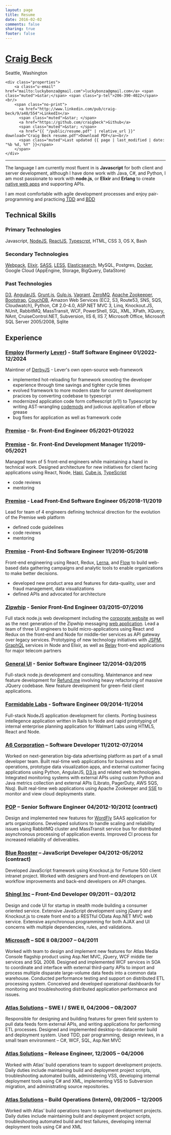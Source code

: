 ```yaml
---
layout: page
title: Resume
date: 2016-02-02
comments: false
sharing: true
footer: false
---
```


<div class="h-card">
    <h1 class="p-name"><a class="p-url" href="http://craigbeck.github.io">Craig Beck</a></h1>
    <div class="h-adr">
        <span class="p-locality">Seattle</span>, <span class="p-region">Washington</span>
    </div>

    <div class="properties">
        <a class="u-email" href="mailto:luckybonza@gmail.com">luckybonza@gmail.com</a> <span class="muted">&star;</span> <span class="p-tel">206-390-4022</span><br/>
        <span class="no-print">
          <a href="http://www.linkedin.com/pub/craig-beck/9/a48/554">LinkedIn</a>
          <span class="muted">&star; </span>
          <a href="https://github.com/craigbeck">Github</a>
          <span class="muted">&star; </span>
          <a href="{{ "/public/resume.pdf" | relative_url }}" download="Craig Beck resume.pdf">Download PDF</a><br/>
          <span class="muted">Last updated {{ page | last_modified | date: "%b %d, %Y" }}</span>
        </span>
    </div>
</div>

<hr/>

The language I am currently most fluent in is **Javascript** for both client and server development, although I have done work with Java, C#, and Python, I am most passionate to work with **node.js**, or **Elixir** and **Erlang** to create [native web apps](https://blog.andyet.com/2015/01/22/native-web-apps) and supporting APIs.

I am most comfortable with agile development processes and enjoy pair-programming and practicing <abbr title="Test Diven Development">[TDD](http://en.wikipedia.org/wiki/Test-driven_development)</abbr> and <abbr title="Behaviour Diven Development">[BDD](http://en.wikipedia.org/wiki/Behavior-driven_development)</abbr>


## Technical Skills

### Primary Technologies

Javascript, [NodeJS](http://nodejs.org), [ReactJS](http://facebook.github.io/react/), [Typescrpt](https://www.typescriptlang.org), HTML, CSS 3, OS X, Bash

### Secondary Technologies

[Webpack](http://webpack.github.io), [Elixir](http://elixir-lang.org), [SASS](http://sass-lang.com), [LESS](http://lesscss.org), [Elasticsearch](http://elasticsearch.org), MySQL, Postgres, [Docker](http://docker.com), Google Cloud (AppEngine, Storage, BigQuery, DataStore)

### Past Technologies

[D3](http://d3js.org), [AngularJS](http://angularjs.org), [Grunt.js](http://gruntjs.com), [Gulp.js](http://gulpjs.com), [Vagrant](http://vagrantup.com), [ZeroMQ](http://zeromq.org), [Apache Zookeeper](http://zookeeper.apache.org), [Bootstrap](http://getbootstrap.com), [CouchDB](http://couchdb.apache.org),  Amazon Web Services (EC2, S3, Route53, SNS, SQS, Cloudwatch), Python, C# 2.0-4.0, ASP.NET MVC 3, Linq, Knockout.JS, NUnit, RabbitMQ, MassTransit, WCF, PowerShell, SQL, XML, XPath, XQuery, NAnt, CruiseControl.NET, Subversion, IIS 6, IIS 7, Microsoft Office, Microsoft SQL Server 2005/2008, Sqlite


## Experience

### [Employ](https://employinc.com) (formerly [Lever](https://lever.co)) - Staff Software Engineer 01/2022-12/2024

Maintiner of [DerbyJS](https://derbyjs.org) - Lever's own open-source web-framework
- implemented hot-reloading for framework smooting the developer experience through time savings and tighter cycle times
- evolved framework to more modern state for current development pracices by converting codebase to typescript
- modernized application code form coffeescript (v1!) to Typescript by writing AST-wrangling [codemods](https://github.com/facebook/jscodeshift) and judicous application of elbow grease
- bug fixes for application as well as framework code

### [Premise](https:///www.premise.com) - Sr. Front-End Engineer 05/2021-01/2022
### [Premise](https:///www.premise.com) - Sr. Front-End Development Manager 11/2019-05/2021

Managed team of 5 front-end engineers while maintaining a hand in technical work. Designed architecture for new initiatives for client facing applications using React, Node, [Hapi](https://hapi.dev), [Cube.js](https://cube.dev), [TypeScript](https://www.typescriptlang.org)
- code reviews
- mentoring

### [Premise](https:///www.premise.com) - Lead Front-End Software Engineer 05/2018-11/2019

Lead for team of 4 engineers defining technical direction for the evolution of the Premise web platform
- defined code guidelines
- code reviews
- mentoring

### [Premise](http://www.premise.com) - Front-End Software Engineer 11/2016-05/2018

Front-end engineering using React, Redux, [Lerna](https://lernajs.io), and [Flow](https://flowtype.org) to build web-based data gathering campaigns and analytic tools to enable organizations to make better decisions.
- developed new product area and features for data-quality, user and fraud management, data visualizations
- defined APIs and advocated for architecture

### [Zipwhip](http://www.zipwhip.com) - Senior Front-End Engineer 03/2015-07/2016

Full stack node.js web development including the [corporate website](http://www.zipwhip.com) as well as the next generation of the Zipwhip messaging [web application](http://www.zipwhip.com/app/web). Lead a team of three UI engineers to build micro-applications using React and Redux on the front-end and Node for middle-tier services as API gateway over legacy services. Prototyping of new technology initiatives with [JSPM](https://jspm.dev), [GraphQL](http://graphql.org) services in Node and Elixir, as well as [Relay](https://facebook.github.io/relay/) front-end applications for major telecom partners

### [General UI](http://generalui.com) - Senior Software Engineer 12/2014-03/2015

Full-stack node.js development and consulting. Maintenance and new feature development for [Refund.me](https://www.refund.me) involving heavy refactoring of massive JQuery codebase. New feature development for green-field client applications.

### [Formidable Labs](http://formidablelabs.com) - Software Engineer 09/2014-11/2014

Full-stack NodeJS application development for clients. Porting business intellegence application written in Rails to Node and rapid prototyping of internal enterprise planning application for Walmart Labs using HTML5, React and Node.

### [A6 Corporation](http://www.a6corp.com) – Software Developer 11/2012-07/2014

Worked on next-generation big-data advertising platform as part of a small developer team. Built real-time web applications for business and operations, prototype data visualization apps, and external customer facing applications using Python, AngularJS, [D3.js](https://d3js.org) and related web technologies. Integrated monitoring systems with external APIs using custom Python and Java metrics collection and external APIs (Librato, PagerDuty, AWS SQS, Nsq). Built real-time web applications using Apache Zookeeper and <abbr title="Server Sent Events">SSE</abbr> to monitor and view cloud deployments state.

### [POP](http://www.popagency.com) – Senior Software Engineer 04/2012-10/2012 (contract)

Design and implemented new features for [WordFly](http://www.wordfly.com) SAAS application for arts organizations. Developed solutions to handle scaling and reliability issues using RabbitMQ cluster and MassTransit service bus for distributed asynchronous processing of application events. Improved CI process for increased reliability of deliverables.

### [Blue Rooster](http://www.bluerooster.com) – JavaScript Developer 04/2012-05/2012 (contract)

Developed JavaScript framework using Knockout.js for Fortune 500 client intranet project. Worked with designers and front-end developers on UX workflow improvements and back-end developers on API changes.

### [Shingl Inc](http://www.shingl.com) – Front-End Developer 09/2011 – 03/2012

Design and code UI for startup in stealth mode building a consumer oriented service. Extensive JavaScript development using jQuery and Knockout.js to create front end to a RESTful OData Asp.NET MVC web service. Extensive asynchronous programming for both AJAX and UI concerns with multiple dependencies, rules, and validations.

### [Microsoft](http://microsoft.com) – SDE II 08/2007 – 04/2011

Worked with team to design and implement new features for Atlas Media Console flagship product using Asp.Net MVC, jQuery, WCF middle tier services and SQL 2008. Designed and implemented WCF services in SOA to coordinate and interface with external third-party APIs to import and process multiple disparate large-volume data feeds into a common data warehouse.  Conducted performance testing and support on distributed ETL processing system. Conceived and developed operational dashboards for monitoring and troubleshooting distributed application performance and issues.

### [Atlas Solutions](http://atlassolutions.com) – SWE I / SWE II, 04/2006 – 08/2007

Responsible for designing and building features for green field system to pull data feeds form external APIs, and writing applications for performing ETL processes. Designed and implemented desktop-to-datacenter build and deployment system. Used TDD, pair programming, design reviews, in a small team environment – C#, WCF, SQL, Asp.Net MVC

### [Atlas Solutions](http://atlassolutions.com) – Release Engineer, 12/2005 – 04/2006

Worked with Atlas’ build operations team to support development projects. Daily duties include maintaining build and deployment project scripts, troubleshooting automated builds, administering VSS, developing internal deployment tools using C# and XML, implementing VSS to Subversion migration, and administrating source repositories.

### [Atlas Solutions](http://atlassolutions.com) – Build Operations (Intern), 09/2005 – 12/2005

Worked with Atlas’ build operations team to support development projects. Daily duties include maintaining build and deployment project scripts, troubleshooting automated build and test failures, developing internal deployment tools using C# and XML

